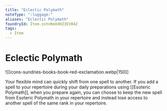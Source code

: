```yaml
---
title: "Eclectic Polymath"
noteType: ":luggage:"
aliases: "Eclectic Polymath"
foundryId: Item.zotnKmXdHZ3EV04Z
tags:
  - Item
---
```


# Eclectic Polymath
![[icons-sundries-books-book-red-exclamation.webp|150]]

Your flexible mind can quickly shift from one spell to another. If you add a spell to your repertoire during your daily preparations using [[Esoteric Polymath]], when you prepare again, you can choose to keep the new spell from Esoteric Polymath in your repertoire and instead lose access to another spell of the same rank in your repertoire.
